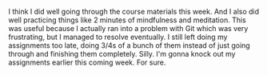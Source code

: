 I think I did well going through the course materials this week. And I also did well practicing things like 2 minutes of mindfulness and meditation. This was useful because I actually ran into a problem with Git which was very frustrating, but I managed to resolve eventually. I still left doing my assignments too late, doing 3/4s of a bunch of them instead of just going through and finishing them completely. Silly. I'm gonna knock out my assignments earlier this coming week. For sure.

